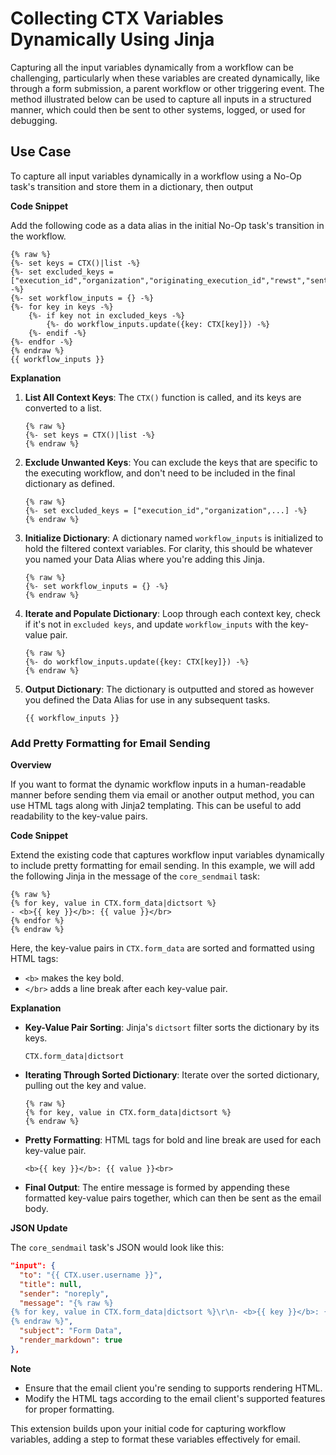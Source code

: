 # Collecting CTX Variables Dynamically Using Jinja

Capturing all the input variables dynamically from a workflow can be challenging, particularly when these variables are created dynamically, like through a form submission, a parent workflow or other triggering event. The method illustrated below can be used to capture all inputs in a structured manner, which could then be sent to other systems, logged, or used for debugging.

## Use Case

To capture all input variables dynamically in a workflow using a No-Op task's transition and store them in a dictionary, then output

**Code Snippet**

Add the following code as a data alias in the initial No-Op task's transition in the workflow.

```django
{% raw %}
{%- set keys = CTX()|list -%}
{%- set excluded_keys = ["execution_id","organization","originating_execution_id","rewst","sentry_trace","trigger_instance"] -%}
{%- set workflow_inputs = {} -%}
{%- for key in keys -%}
    {%- if key not in excluded_keys -%}
        {%- do workflow_inputs.update({key: CTX[key]}) -%}
    {%- endif -%}
{%- endfor -%}
{% endraw %}
{{ workflow_inputs }}
```

**Explanation**

1.  **List All Context Keys**: The `CTX()` function is called, and its keys are converted to a list.

    ```django
    {% raw %}
    {%- set keys = CTX()|list -%}
    {% endraw %}
    ```
2.  **Exclude Unwanted Keys**: You can exclude the keys that are specific to the executing workflow, and don't need to be included in the final dictionary as defined.

    ```django
    {% raw %}
    {%- set excluded_keys = ["execution_id","organization",...] -%}
    {% endraw %}
    ```
3.  **Initialize Dictionary**: A dictionary named `workflow_inputs` is initialized to hold the filtered context variables. For clarity, this should be whatever you named your Data Alias where you're adding this Jinja.

    ```django
    {% raw %}
    {%- set workflow_inputs = {} -%}
    {% endraw %}
    ```
4.  **Iterate and Populate Dictionary**: Loop through each context key, check if it's not in `excluded keys`, and update `workflow_inputs` with the key-value pair.

    ```django
    {% raw %}
    {%- do workflow_inputs.update({key: CTX[key]}) -%}
    {% endraw %}
    ```
5.  **Output Dictionary**: The dictionary is outputted and stored as however you defined the Data Alias for use in any subsequent tasks.

    ```django
    {{ workflow_inputs }}
    ```

### Add Pretty Formatting for Email Sending

**Overview**

If you want to format the dynamic workflow inputs in a human-readable manner before sending them via email or another output method, you can use HTML tags along with Jinja2 templating. This can be useful to add readability to the key-value pairs.

**Code Snippet**

Extend the existing code that captures workflow input variables dynamically to include pretty formatting for email sending. In this example, we will add the following Jinja in the message of the `core_sendmail` task:

```django
{% raw %}
{% for key, value in CTX.form_data|dictsort %}
- <b>{{ key }}</b>: {{ value }}</br>
{% endfor %}
{% endraw %}
```

Here, the key-value pairs in `CTX.form_data` are sorted and formatted using HTML tags:

* `<b>` makes the key bold.
* `</br>` adds a line break after each key-value pair.

**Explanation**

*   **Key-Value Pair Sorting**: Jinja's `dictsort` filter sorts the dictionary by its keys.

    ```django
    CTX.form_data|dictsort
    ```
*   **Iterating Through Sorted Dictionary**: Iterate over the sorted dictionary, pulling out the key and value.

    ```django
    {% raw %}
    {% for key, value in CTX.form_data|dictsort %}
    {% endraw %}
    ```
*   **Pretty Formatting**: HTML tags for bold and line break are used for each key-value pair.

    ```django
    <b>{{ key }}</b>: {{ value }}<br>
    ```
* **Final Output**: The entire message is formed by appending these formatted key-value pairs together, which can then be sent as the email body.

**JSON Update**

The `core_sendmail` task's JSON would look like this:

```json
"input": {
  "to": "{{ CTX.user.username }}",
  "title": null,
  "sender": "noreply",
  "message": "{% raw %}
{% for key, value in CTX.form_data|dictsort %}\r\n- <b>{{ key }}</b>: {{ value }}<br>\r\n{% endfor %}
{% endraw %}",
  "subject": "Form Data",
  "render_markdown": true
},
```

**Note**

* Ensure that the email client you're sending to supports rendering HTML.
* Modify the HTML tags according to the email client's supported features for proper formatting.

This extension builds upon your initial code for capturing workflow variables, adding a step to format these variables effectively for email.
